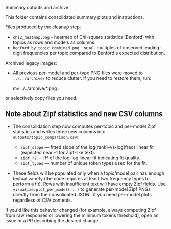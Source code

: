 Summary outputs and archive

This folder contains consolidated summary plots and instructions.

Files produced by the cleanup step:
- `chi2_heatmap.png` - heatmap of Chi-square statistics (Benford) with topics as rows and models as columns.
- `benford_by_topic_combined.png` - small-multiples of observed leading-digit frequencies per topic compared to Benford's expected distribution.

Archived legacy images:
- All previous per-model and per-type PNG files were moved to `../../archive/` to reduce clutter. If you need to restore them, run:

  mv ../../archive/*.png .

or selectively copy files you need.

  Note about Zipf statistics and new CSV columns
  ------------------------------------------------

  - The consolidation step now computes per-topic and per-model Zipf statistics and writes three new columns into `outputs/topic_comparison.csv`:
    - `zipf_slope` — fitted slope of the log(rank)-vs-log(freq) linear fit (expected near -1 for Zipf-like text).
    - `zipf_r2` — R² of the log-log linear fit indicating fit quality.
    - `zipf_types` — number of unique token types used for the fit.

  - These fields will be populated only when a topic/model pair has enough textual variety (the code requires at least two frequency types to perform a fit). Rows with insufficient text will have empty Zipf fields. Use `visualize.plot_per_model(...)` to generate per-model Zipf PNGs directly from the consolidated JSONL if you need per-model plots regardless of CSV contents.

  If you'd like this behavior changed (for example, always computing Zipf from raw responses or lowering the minimum tokens threshold), open an issue or a PR describing the desired change.
